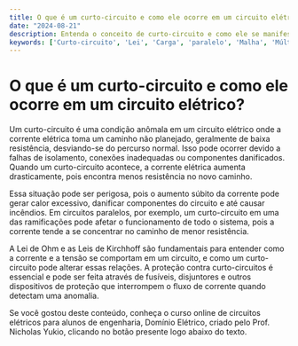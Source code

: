```yaml
---
title: O que é um curto-circuito e como ele ocorre em um circuito elétrico?
date: "2024-08-21"
description: Entenda o conceito de curto-circuito e como ele se manifesta em circuitos elétricos.
keywords: ['Curto-circuito', 'Lei', 'Carga', 'paralelo', 'Malha', 'Múltiplo', 'divisão']
---
```


# O que é um curto-circuito e como ele ocorre em um circuito elétrico?

Um curto-circuito é uma condição anômala em um circuito elétrico onde a corrente elétrica toma um caminho não planejado, geralmente de baixa resistência, desviando-se do percurso normal. Isso pode ocorrer devido a falhas de isolamento, conexões inadequadas ou componentes danificados. Quando um curto-circuito acontece, a corrente elétrica aumenta drasticamente, pois encontra menos resistência no novo caminho.

Essa situação pode ser perigosa, pois o aumento súbito da corrente pode gerar calor excessivo, danificar componentes do circuito e até causar incêndios. Em circuitos paralelos, por exemplo, um curto-circuito em uma das ramificações pode afetar o funcionamento de todo o sistema, pois a corrente tende a se concentrar no caminho de menor resistência.

A Lei de Ohm e as Leis de Kirchhoff são fundamentais para entender como a corrente e a tensão se comportam em um circuito, e como um curto-circuito pode alterar essas relações. A proteção contra curto-circuitos é essencial e pode ser feita através de fusíveis, disjuntores e outros dispositivos de proteção que interrompem o fluxo de corrente quando detectam uma anomalia.

Se você gostou deste conteúdo, conheça o curso online de circuitos elétricos para alunos de engenharia, Domínio Elétrico, criado pelo Prof. Nicholas Yukio, clicando no botão presente logo abaixo do texto.